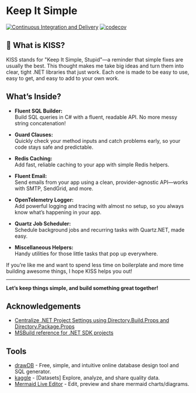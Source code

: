 # Keep It Simple

[![Continuous Integration and Delivery](https://github.com/lttuan846/ProjT/actions/workflows/ci-cd.yml/badge.svg)](https://github.com/lttuan846/ProjT/actions/workflows/ci-cd.yml)
[![codecov](https://codecov.io/github/lttuan846/ProjT/graph/badge.svg?token=FZCBEEPVKD)](https://codecov.io/github/lttuan846/ProjT)

## 🚀 What is KISS?

KISS stands for "Keep It Simple, Stupid"—a reminder that simple fixes are usually the best. This thought makes me take big ideas and turn them into clear, tight .NET libraries that just work. Each one is made to be easy to use, easy to get, and easy to add to your own work.

## What’s Inside?

- **Fluent SQL Builder:**  
  Build SQL queries in C# with a fluent, readable API. No more messy string concatenation!

- **Guard Clauses:**  
  Quickly check your method inputs and catch problems early, so your code stays safe and predictable.

- **Redis Caching:**  
  Add fast, reliable caching to your app with simple Redis helpers.

- **Fluent Email:**  
  Send emails from your app using a clean, provider-agnostic API—works with SMTP, SendGrid, and more.

- **OpenTelemetry Logger:**  
  Add powerful logging and tracing with almost no setup, so you always know what’s happening in your app.

- **Quartz Job Scheduler:**  
  Schedule background jobs and recurring tasks with Quartz.NET, made easy.

- **Miscellaneous Helpers:**  
  Handy utilities for those little tasks that pop up everywhere.

If you’re like me and want to spend less time on boilerplate and more time building awesome things, I hope KISS helps you out!

---

**Let’s keep things simple, and build something great together!**

## Acknowledgements
- [Centralize .NET Project Settings using Directory.Build.Props and Directory.Package.Props](https://medium.com/codenx/centralize-net-project-settings-using-directory-build-props-and-directory-package-props-d6b4a471c018)
- [MSBuild reference for .NET SDK projects](https://learn.microsoft.com/en-us/dotnet/core/project-sdk/msbuild-props)

## Tools
- [drawDB](https://github.com/drawdb-io/drawdb) - Free, simple, and intuitive online database design tool and SQL generator.
- [kaggle](https://www.kaggle.com/) - [Datasets] Explore, analyze, and share quality data.
- [Mermaid Live Editor](https://github.com/mermaid-js/mermaid-live-editor) - Edit, preview and share mermaid charts/diagrams.
